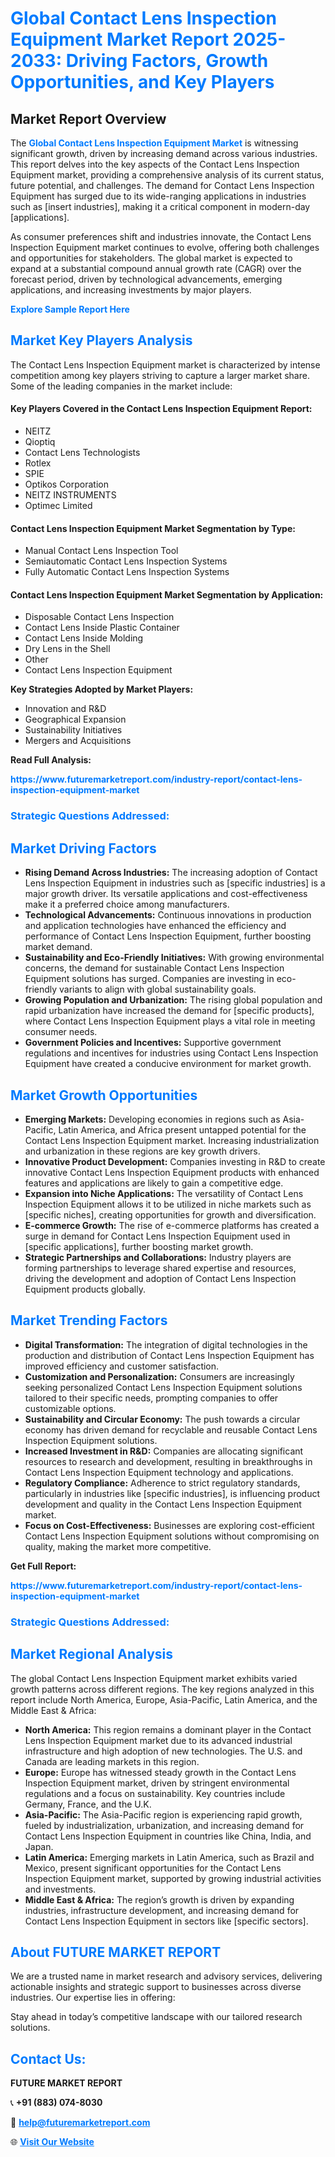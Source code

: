 <h1 style="color: #007BFF;">Global Contact Lens Inspection Equipment Market Report 2025-2033: Driving Factors, Growth Opportunities, and Key Players</h1>

<section id="overview">
<h2>Market Report Overview</h2>
<p>The <a href="https://www.futuremarketreport.com/industry-report/contact-lens-inspection-equipment-market" style="color: #007BFF; text-decoration: none;"><strong>Global Contact Lens Inspection Equipment Market</strong></a> is witnessing significant growth, driven by increasing demand across various industries. This report delves into the key aspects of the Contact Lens Inspection Equipment market, providing a comprehensive analysis of its current status, future potential, and challenges. The demand for Contact Lens Inspection Equipment has surged due to its wide-ranging applications in industries such as [insert industries], making it a critical component in modern-day [applications].</p>
<p>As consumer preferences shift and industries innovate, the Contact Lens Inspection Equipment market continues to evolve, offering both challenges and opportunities for stakeholders. The global market is expected to expand at a substantial compound annual growth rate (CAGR) over the forecast period, driven by technological advancements, emerging applications, and increasing investments by major players.</p>
</section>

<section id="overview">
<p><a href="https://www.futuremarketreport.com/request-sample/reportId=122660" style="color: #007BFF; text-decoration: none;"><strong>Explore Sample Report Here</strong></a></p>
</section>

<section id="key-players">
<h2 style="color: #007BFF;">Market Key Players Analysis</h2>
<p>The Contact Lens Inspection Equipment market is characterized by intense competition among key players striving to capture a larger market share. Some of the leading companies in the market include:</p>
<h4>Key Players Covered in the Contact Lens Inspection Equipment Report:</h4>
<ul><li>NEITZ</li><li>Qioptiq</li><li>Contact Lens Technologists</li><li>Rotlex</li><li>SPIE</li><li>Optikos Corporation</li><li>NEITZ INSTRUMENTS</li><li>Optimec Limited</li></ul>
<h4>Contact Lens Inspection Equipment Market Segmentation by Type:</h4>
<ul><li>Manual Contact Lens Inspection Tool</li><li>Semiautomatic Contact Lens Inspection Systems</li><li>Fully Automatic Contact Lens Inspection Systems</li></ul>

<h4>Contact Lens Inspection Equipment Market Segmentation by Application:</h4>
<ul><li>Disposable Contact Lens Inspection</li><li>Contact Lens Inside Plastic Container</li><li>Contact Lens Inside Molding</li><li>Dry Lens in the Shell</li><li>Other</li><li>Contact Lens Inspection Equipment</li></ul>
<p><strong>Key Strategies Adopted by Market Players:</strong></p>
<ul>
<li>Innovation and R&D</li>
<li>Geographical Expansion</li>
<li>Sustainability Initiatives</li>
<li>Mergers and Acquisitions</li>
</ul>
</section>

<section>
<p><strong>Read Full Analysis: </strong></p><a href="https://www.futuremarketreport.com/industry-report/contact-lens-inspection-equipment-market" style="color: #007BFF; text-decoration: none;"><strong>https://www.futuremarketreport.com/industry-report/contact-lens-inspection-equipment-market</strong></a>
<h3 style="color: #007BFF;">Strategic Questions Addressed:</h3>
</section>

<section id="driving-factors">
<h2 style="color: #007BFF;">Market Driving Factors</h2>
<ul>
<li><strong>Rising Demand Across Industries:</strong> The increasing adoption of Contact Lens Inspection Equipment in industries such as [specific industries] is a major growth driver. Its versatile applications and cost-effectiveness make it a preferred choice among manufacturers.</li>
<li><strong>Technological Advancements:</strong> Continuous innovations in production and application technologies have enhanced the efficiency and performance of Contact Lens Inspection Equipment, further boosting market demand.</li>
<li><strong>Sustainability and Eco-Friendly Initiatives:</strong> With growing environmental concerns, the demand for sustainable Contact Lens Inspection Equipment solutions has surged. Companies are investing in eco-friendly variants to align with global sustainability goals.</li>
<li><strong>Growing Population and Urbanization:</strong> The rising global population and rapid urbanization have increased the demand for [specific products], where Contact Lens Inspection Equipment plays a vital role in meeting consumer needs.</li>
<li><strong>Government Policies and Incentives:</strong> Supportive government regulations and incentives for industries using Contact Lens Inspection Equipment have created a conducive environment for market growth.</li>
</ul>
</section>

<section id="growth-opportunities">
<h2 style="color: #007BFF;">Market Growth Opportunities</h2>
<ul>
<li><strong>Emerging Markets:</strong> Developing economies in regions such as Asia-Pacific, Latin America, and Africa present untapped potential for the Contact Lens Inspection Equipment market. Increasing industrialization and urbanization in these regions are key growth drivers.</li>
<li><strong>Innovative Product Development:</strong> Companies investing in R&D to create innovative Contact Lens Inspection Equipment products with enhanced features and applications are likely to gain a competitive edge.</li>
<li><strong>Expansion into Niche Applications:</strong> The versatility of Contact Lens Inspection Equipment allows it to be utilized in niche markets such as [specific niches], creating opportunities for growth and diversification.</li>
<li><strong>E-commerce Growth:</strong> The rise of e-commerce platforms has created a surge in demand for Contact Lens Inspection Equipment used in [specific applications], further boosting market growth.</li>
<li><strong>Strategic Partnerships and Collaborations:</strong> Industry players are forming partnerships to leverage shared expertise and resources, driving the development and adoption of Contact Lens Inspection Equipment products globally.</li>
</ul>
</section>

<section id="trending-factors">
<h2 style="color: #007BFF;">Market Trending Factors</h2>
<ul>
<li><strong>Digital Transformation:</strong> The integration of digital technologies in the production and distribution of Contact Lens Inspection Equipment has improved efficiency and customer satisfaction.</li>
<li><strong>Customization and Personalization:</strong> Consumers are increasingly seeking personalized Contact Lens Inspection Equipment solutions tailored to their specific needs, prompting companies to offer customizable options.</li>
<li><strong>Sustainability and Circular Economy:</strong> The push towards a circular economy has driven demand for recyclable and reusable Contact Lens Inspection Equipment solutions.</li>
<li><strong>Increased Investment in R&D:</strong> Companies are allocating significant resources to research and development, resulting in breakthroughs in Contact Lens Inspection Equipment technology and applications.</li>
<li><strong>Regulatory Compliance:</strong> Adherence to strict regulatory standards, particularly in industries like [specific industries], is influencing product development and quality in the Contact Lens Inspection Equipment market.</li>
<li><strong>Focus on Cost-Effectiveness:</strong> Businesses are exploring cost-efficient Contact Lens Inspection Equipment solutions without compromising on quality, making the market more competitive.</li>
</ul>
</section>

<section>
<p><strong>Get Full Report: </strong></p><a href="https://www.futuremarketreport.com/industry-report/contact-lens-inspection-equipment-market" style="color: #007BFF; text-decoration: none;"><strong>https://www.futuremarketreport.com/industry-report/contact-lens-inspection-equipment-market</strong></a>
<h3 style="color: #007BFF;">Strategic Questions Addressed:</h3>
</section>


<section id="regional-analysis">
<h2 style="color: #007BFF;">Market Regional Analysis</h2>
<p>The global Contact Lens Inspection Equipment market exhibits varied growth patterns across different regions. The key regions analyzed in this report include North America, Europe, Asia-Pacific, Latin America, and the Middle East & Africa:</p>
<ul>
<li><strong>North America:</strong> This region remains a dominant player in the Contact Lens Inspection Equipment market due to its advanced industrial infrastructure and high adoption of new technologies. The U.S. and Canada are leading markets in this region.</li>
<li><strong>Europe:</strong> Europe has witnessed steady growth in the Contact Lens Inspection Equipment market, driven by stringent environmental regulations and a focus on sustainability. Key countries include Germany, France, and the U.K.</li>
<li><strong>Asia-Pacific:</strong> The Asia-Pacific region is experiencing rapid growth, fueled by industrialization, urbanization, and increasing demand for Contact Lens Inspection Equipment in countries like China, India, and Japan.</li>
<li><strong>Latin America:</strong> Emerging markets in Latin America, such as Brazil and Mexico, present significant opportunities for the Contact Lens Inspection Equipment market, supported by growing industrial activities and investments.</li>
<li><strong>Middle East & Africa:</strong> The region’s growth is driven by expanding industries, infrastructure development, and increasing demand for Contact Lens Inspection Equipment in sectors like [specific sectors].</li>
</ul>
</section>

<footer>
<h2 style="color: #007BFF;">About FUTURE MARKET REPORT</h2>
<p>We are a trusted name in market research and advisory services, delivering actionable insights and strategic support to businesses across diverse industries. Our expertise lies in offering:</p>

<p>Stay ahead in today’s competitive landscape with our tailored research solutions.</p>

<h2 style="color: #007BFF;">Contact Us:</h2>
<p><strong>FUTURE MARKET REPORT</strong></p>
<p>📞 <strong>+91 (883) 074-8030</strong></p>
<p>📧 <strong><a href="mailto:help@futuremarketreport.com" style="color: #007BFF;">help@futuremarketreport.com</a></strong></p>
<p>🌐 <strong><a href="https://www.futuremarketreport.com/" style="color: #007BFF;">Visit Our Website</a></strong></p>
</footer>